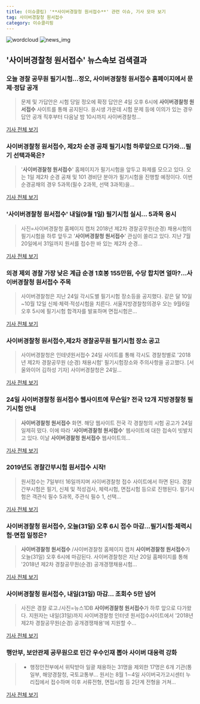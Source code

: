 ```yaml
---
title: (이슈클립) '**사이버경찰청 원서접수**' 관련 이슈, 기사 모아 보기
tag: 사이버경찰청 원서접수
category: 이슈클리핑
---
```

![wordcloud](https://s3.ap-northeast-2.amazonaws.com/lyrics101-wordcloud/2018-09-01-1535778154.png)
![news_img](https://user-images.githubusercontent.com/42597476/44507050-1206f400-a6e4-11e8-8d98-7ffbfebb353f.png)
## **'**사이버경찰청 원서접수**'** 뉴스속보 검색결과
### 오늘 경찰 공무원 필기시험…정오, **사이버경찰청 원서접수** 홈페이지에서 문제·정답 공개

>문제 및 가답안은 시험 당일 정오에 확정 답안은 4일 오후 6시에 **사이버경찰청 원서접수** 사이트를 통해 공지된다. 응시생 가운데 시험 문제 등에 이의가 있는 경우 답안 공개 직후부터 다음날 밤 10시까지 사이버경찰청...

<a href="http://www.kookje.co.kr/news2011/asp/newsbody.asp?code=0300&key=20180901.99099014811" target="_blank">기사 전체 보기</a>

### **사이버경찰청 원서접수**, 제2차 순경 공채 필기시험 하루앞으로 다가와…필기 선택과목은?

>'**사이버경찰청 원서접수**' 홈페이지가 필기시험을 앞두고 화제를 모으고 있다. 오는 1일 제2차 순경 공채 및 101 경비단 분야가 필기시험을 진행할 예정이다.   이번 순경공채의 경우  5과목(필수 2과목, 선택 3과목)을...

<a href="http://www.topstarnews.net/news/articleView.html?idxno=474130" target="_blank">기사 전체 보기</a>

### '**사이버경찰청 원서접수**' 내일(9월 1일) 필기시험 실시… 5과목 응시

>사진=사이버경찰청 홈페이지 캡처 2018년 제2차 경찰공무원(순경) 채용시험의 필기시험을 하루 앞두고 '**사이버경찰청 원서접수**' 관심이 쏠리고 있다. 지난 7월 20일에서 31일까지 원서를 접수한 바 있는 제2차 순경...

<a href="http://news20.busan.com/controller/newsController.jsp?newsId=20180831000138" target="_blank">기사 전체 보기</a>

### 의경 제외 경찰 가장 낮은 계급 순경 1호봉 155만원, 수당 합치면 얼마?...**사이버경찰청 원서접수** 주목

>사이버경찰청은 지난 24일 각시도별 필기시험 장소등을 공지했다. 같은 달 10일~10월 12일 신체·체력·적성시험을 치른다. 서울지방경찰청의경우 오는 9월6일 오후 5시에 필기시험 합격자를 발표하며 면접시험은...

<a href="http://www.g-enews.com/ko-kr/news/article/news_all/2018083108102012434e4869c120_1/article.html" target="_blank">기사 전체 보기</a>

### **사이버경찰청 원서접수**,제2차 경찰공무원 필기시험 장소 공고

>사이버경찰청은 인테넷원서접수 24일 사이트를 통해  각시도 경찰청별로  '2018년 제2차 경찰공무원 (순경) 채용시험' 필기시험장소와 주의사항을 공고했다. [서울와이어 김하성 기자] 사이버경찰청은 24일...

<a href="http://www.seoulwire.com/news/articleView.html?idxno=23834" target="_blank">기사 전체 보기</a>

### 24일 **사이버경찰청 원서접수** 웹사이트에 무슨일? 전국 12개 지방경찰청 필기시험 안내

>**사이버경찰청 원서접수** 화면. 해당 웹사이트 전국 각 경찰청의 시험 공고가 24일 일제히 떴다. 이에 따라 '**사이버경찰청 원서접수**' 웹사이트에 대한 접속이 빗발치고 있다. 이날 **사이버경찰청 원서접수** 웹사이트의...

<a href="http://news.imaeil.com/Society/2018082409551180655" target="_blank">기사 전체 보기</a>

### 2019년도 경찰간부시험 원서접수 시작!

>원서접수는 7일부터 16일까지며 사이버경찰청 접수 사이트에서 하면 된다. 경찰간부시험은 필기, 신체 및 적성검사, 체력시험, 면접시험 등으로 진행된다. 필기시험은 객관식 필수 5과목, 주관식 필수 1, 선택...

<a href="http://www.lec.co.kr/news/articleView.html?idxno=48365" target="_blank">기사 전체 보기</a>

### **사이버경찰청 원서접수**, 오늘(31일) 오후 6시 접수 마감…필기시험·체력시험·면접 일정은?

>**사이버경찰청 원서접수** /사이버경찰청 홈페이지 캡처  **사이버경찰청 원서접수**가 오늘(31일) 오후 6시에 마감된다. 사이버경찰청은 지난 20일 홈페이지를 통해 '2018년 제2차 경찰공무원(순경) 공개경쟁채용시험...

<a href="http://www.kyeongin.com/main/view.php?key=20180731000134111" target="_blank">기사 전체 보기</a>

### **사이버경찰청 원서접수**, 내일(31일) 마감… 조회수 5만 넘어

>사진은 경찰 로고./사진=뉴스1DB **사이버경찰청 원서접수**가 하루 앞으로 다가왔다. 지원자는 내일(31일)까지 사이버경찰청 인터넷 원서접수사이트에서 '2018년 제2차 경찰공무원(순경) 공개경쟁채용'에 지원할 수...

<a href="http://moneys.mt.co.kr/news/mwView.php?no=2018073014108072494" target="_blank">기사 전체 보기</a>

### 행안부, 보안관제 공무원으로 민간 우수인재 뽑아 사이버 대응력 강화

>* 행정안전부에서 위탁받아 일괄 채용하는 31명을 제외한 17명은 6개 기관(통일부, 해양경찰청, 국토교통부... 원서는 8월 1∼4일 사이버국가고시센터 누리집에서 접수하며 이후 서류전형, 면접시험 등 2단계 전형을 거쳐...

<a href="http://www.ccdn.co.kr/news/articleView.html?idxno=529613" target="_blank">기사 전체 보기</a>


